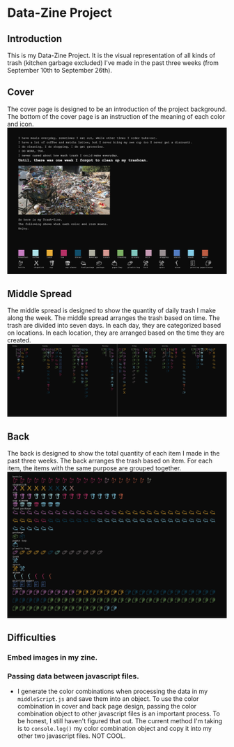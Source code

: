 # Data-Zine Project

## Introduction
This is my Data-Zine Project. It is the visual representation of all kinds of trash (kitchen garbage excluded) I've made in the past three weeks (from September 10th to September 26th).

## Cover
The cover page is designed to be an introduction of the project background.
The bottom of the cover page is an instruction of the meaning of each color and icon.
![](exports/cover.png)

## Middle Spread
The middle spread is designed to show the quantity of daily trash I make along the week.
The middle spread arranges the trash based on time. The trash are divided into seven days. In each day, they are categorized based on locations. In each location, they are arranged based on the time they are created.
![](exports/middle.png)

## Back
The back is designed to show the total quantity of each item I made in the past three weeks.
The back arranges the trash based on item. For each item, the items with the same purpose are grouped together.
![](exports/back.png)

## Difficulties
### Embed images in my zine.
### Passing data between javascript files.
- I generate the color combinations when processing the data in my `middleScript.js` and save them into an object. To use the color combination in cover and back page design, passing the color combination object to other javascript files is an important process. To be honest, I still haven't figured that out. The current method I'm taking is to `console.log()` my color combination object and copy it into my other two javascript files. NOT COOL.
